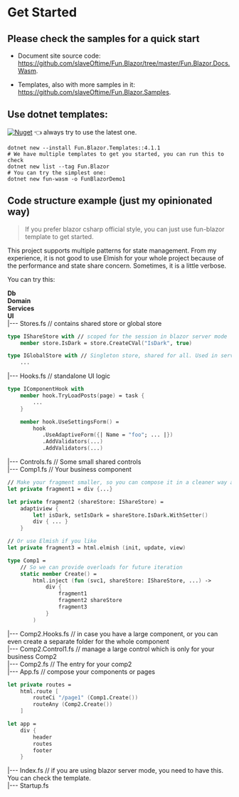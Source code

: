 # Get Started

## Please check the samples for a quick start

- Document site source code: https://github.com/slaveOftime/Fun.Blazor/tree/master/Fun.Blazor.Docs.Wasm. 

- Templates, also with more samples in it: https://github.com/slaveOftime/Fun.Blazor.Samples.

## Use dotnet templates:

[![Nuget](https://img.shields.io/nuget/vpre/Fun.Blazor.Templates)](https://www.nuget.org/packages/Fun.Blazor.Templates) 👈 always try to use the latest one.

```shell
dotnet new --install Fun.Blazor.Templates::4.1.1
# We have multiple templates to get you started, you can run this to check
dotnet new list --tag Fun.Blazor
# You can try the simplest one:
dotnet new fun-wasm -o FunBlazorDemo1
```

## Code structure example (just my opinionated way)

> If you prefer blazor csharp official style, you can just use fun-blazor template to get started.

This project supports multiple patterns for state management. From my experience, it is not good to use Elmish for your whole project because of the performance and state share concern. Sometimes, it is a little verbose.  

You can try this:

**Db**  
**Domain**  
**Services**  
**UI**  
|--- Stores.fs // contains shared store or global store

```fsharp
type IShareStore with // scoped for the session in blazor server mode
    member store.IsDark = store.CreateCVal("IsDark", true)

type IGlobalStore with // Singleton store, shared for all. Used in server-side blazor to share some data for all connected users.
    ...
```

|--- Hooks.fs // standalone UI logic

```fsharp
type IComponentHook with
    member hook.TryLoadPosts(page) = task {
        ...
    }

    member hook.UseSettingsForm() =
        hook
           .UseAdaptiveForm({| Name = "foo"; ... |})
           .AddValidators(...)
           .AddValidators(...)
```

|--- Controls.fs // Some small shared controls  
|--- Comp1.fs // Your business component  

```fsharp
// Make your fragment smaller, so you can compose it in a cleaner way and get better inline optimization, hot-reload speeding, and intellisense performance
let private fragment1 = div {...}

let private fragment2 (shareStore: IShareStore) =
    adaptiview {
        let! isDark, setIsDark = shareStore.IsDark.WithSetter()
        div { ... } 
    }

// Or use Elmish if you like
let private fragment3 = html.elmish (init, update, view)

type Comp1 =
    // So we can provide overloads for future iteration
    static member Create() =
        html.inject (fun (svc1, shareStore: IShareStore, ...) ->
            div {
                fragment1
                fragment2 shareStore
                fragment3
            }
        )
```

|--- Comp2.Hooks.fs // in case you have a large component, or you can even create a separate folder for the whole component  
|--- Comp2.Control1.fs // manage a large control which is only for your business Comp2  
|--- Comp2.fs // The entry for your comp2  
|--- App.fs // compose your components or pages

```fsharp
let private routes =
    html.route [
        routeCi "/page1" (Comp1.Create())
        routeAny (Comp2.Create())
    ]

let app =
    div {
        header
        routes
        footer
    }
```

|--- Index.fs // if you are using blazor server mode, you need to have this. You can check the template.  
|--- Startup.fs

